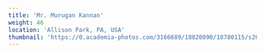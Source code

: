 ```yaml
---
title: 'Mr. Murugan Kannan'
weight: 46
location: 'Allison Park, PA, USA'
thumbnail: 'https://0.academia-photos.com/3166689/18820090/18780115/s200_k.kalyanasundaram.jpg'
---
```

